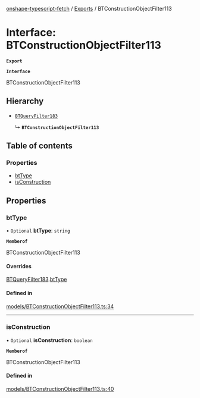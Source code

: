 [onshape-typescript-fetch](../README.md) / [Exports](../modules.md) / BTConstructionObjectFilter113

# Interface: BTConstructionObjectFilter113

**`Export`**

**`Interface`**

BTConstructionObjectFilter113

## Hierarchy

- [`BTQueryFilter183`](BTQueryFilter183.md)

  ↳ **`BTConstructionObjectFilter113`**

## Table of contents

### Properties

- [btType](BTConstructionObjectFilter113.md#bttype)
- [isConstruction](BTConstructionObjectFilter113.md#isconstruction)

## Properties

### btType

• `Optional` **btType**: `string`

**`Memberof`**

BTConstructionObjectFilter113

#### Overrides

[BTQueryFilter183](BTQueryFilter183.md).[btType](BTQueryFilter183.md#bttype)

#### Defined in

[models/BTConstructionObjectFilter113.ts:34](https://github.com/toebes/onshape-typescript-fetch/blob/3e11ae1/models/BTConstructionObjectFilter113.ts#L34)

___

### isConstruction

• `Optional` **isConstruction**: `boolean`

**`Memberof`**

BTConstructionObjectFilter113

#### Defined in

[models/BTConstructionObjectFilter113.ts:40](https://github.com/toebes/onshape-typescript-fetch/blob/3e11ae1/models/BTConstructionObjectFilter113.ts#L40)
